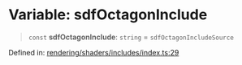 # Variable: sdfOctagonInclude

> `const` **sdfOctagonInclude**: `string` = `sdfOctagonIncludeSource`

Defined in: [rendering/shaders/includes/index.ts:29](https://github.com/Forge-Game-Engine/Forge/blob/7b95769650b59c5ba12aa490e41717344ca6bf1e/src/rendering/shaders/includes/index.ts#L29)
